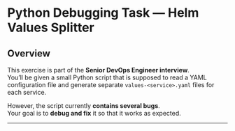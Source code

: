 # Python Debugging Task — Helm Values Splitter

## Overview
This exercise is part of the **Senior DevOps Engineer interview**.  
You’ll be given a small Python script that is supposed to read a YAML configuration file and generate separate `values-<service>.yaml` files for each service.  

However, the script currently **contains several bugs**.  
Your goal is to **debug and fix** it so that it works as expected.

---
